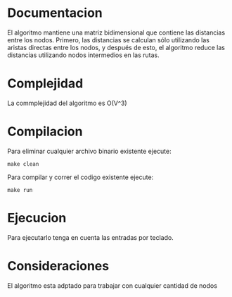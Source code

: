 # Documentacion
El algoritmo mantiene una matriz bidimensional que contiene las distancias entre los nodos. Primero, las distancias se calculan sólo utilizando las aristas directas entre los nodos, y después de esto, el algoritmo reduce las distancias utilizando nodos intermedios en las rutas.

# Complejidad
La commplejidad del algoritmo es O(V^3)

# Compilacion

Para eliminar cualquier archivo binario existente ejecute: 
```
make clean
```
Para compilar y correr el codigo existente ejecute: 
```
make run
```

# Ejecucion
Para ejecutarlo tenga en cuenta las entradas por teclado.

# Consideraciones
El algoritmo esta adptado para trabajar con cualquier cantidad de nodos